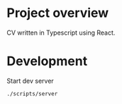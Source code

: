 # Project overview

CV written in Typescript using React.

# Development

Start dev server

```
./scripts/server
```
